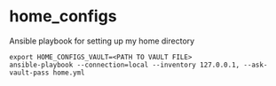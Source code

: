 # home_configs
Ansible playbook for setting up my home directory 

```
export HOME_CONFIGS_VAULT=<PATH TO VAULT FILE>
ansible-playbook --connection=local --inventory 127.0.0.1, --ask-vault-pass home.yml
```
